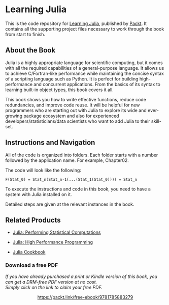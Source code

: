 


# Learning Julia
This is the code repository for [Learning Julia](https://www.packtpub.com/application-development/learning-julia?utm_source=github&utm_medium=repository&utm_campaign=9781785883279), published by [Packt](https://www.packtpub.com/?utm_source=github). It contains all the supporting project files necessary to work through the book from start to finish.
## About the Book
Julia is a highly appropriate language for scientific computing, but it comes with all the required capabilities of a general-purpose language. It allows us to achieve C/Fortran-like performance while maintaining the concise syntax of a scripting language such as Python. It is perfect for building high-performance and concurrent applications. From the basics of its syntax to learning built-in object types, this book covers it all.

This book shows you how to write effective functions, reduce code redundancies, and improve code reuse. It will be helpful for new programmers who are starting out with Julia to explore its wide and ever-growing package ecosystem and also for experienced developers/statisticians/data scientists who want to add Julia to their skill-set.
## Instructions and Navigation
All of the code is organized into folders. Each folder starts with a number followed by the application name. For example, Chapter02.



The code will look like the following:
```
F(Stat_0) = Stat_n(Stat_n-1(...(Stat_1(Stat_0)))) = Stat_n
```

To execute the instructions and code in this book, you need to have a system with Julia installed on it. 

Detailed steps are given at the relevant instances in the book.

## Related Products
* [Julia: Performing Statistical Computations](https://www.packtpub.com/big-data-and-business-intelligence/julia-performing-statistical-computations?utm_source=github&utm_medium=repository&utm_campaign=9781788390002)

* [Julia: High Performance Programming](https://www.packtpub.com/application-development/julia-high-performance-programming?utm_source=github&utm_medium=repository&utm_campaign=9781787125704)

* [Julia Cookbook](https://www.packtpub.com/application-development/julia-cookbook?utm_source=github&utm_medium=repository&utm_campaign=9781785882012)

### Download a free PDF

 <i>If you have already purchased a print or Kindle version of this book, you can get a DRM-free PDF version at no cost.<br>Simply click on the link to claim your free PDF.</i>
<p align="center"> <a href="https://packt.link/free-ebook/9781785883279">https://packt.link/free-ebook/9781785883279 </a> </p>